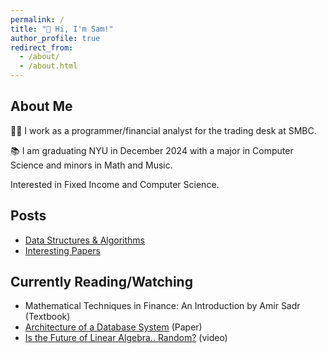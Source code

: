 ```yaml
---
permalink: /
title: "👋 Hi, I'm Sam!"
author_profile: true
redirect_from: 
  - /about/
  - /about.html
---
```


## About Me

🧑‍💻 I work as a programmer/financial analyst for the trading desk at SMBC.

📚 I am graduating NYU in December 2024 with a major in Computer Science and minors in Math and Music.

Interested in Fixed Income and Computer Science.

## Posts

- [Data Structures & Algorithms](../_pages/dsa.md)
- [Interesting Papers](../_pages/papers.md)

## Currently Reading/Watching

- Mathematical Techniques in Finance: An Introduction by Amir Sadr (Textbook)
- [Architecture of a Database System](https://dsf.berkeley.edu/papers/fntdb07-architecture.pdf) (Paper)
- [Is the Future of Linear Algebra.. Random?](https://www.youtube.com/watch?v=6htbyY3rH1w) (video)
